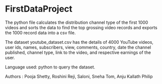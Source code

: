 # FirstDataProject



The python file calculates the distribution channel type of the first 1000 videos and sorts the data to find the top grossing video records and exports the 1000 record data into a csv file.

The dataset youtube_dataset.csv has the details of 4000 YouTube videos, user ids, names, subscribers, view, comments, country, date the channel published, channel type, link to the video, and respective earnings of the user. 


Language used: python to query the dataset.


Authors : Pooja Shetty, Roshini Reji, Saloni, Sneha Tom, Anju Kallath Philip
